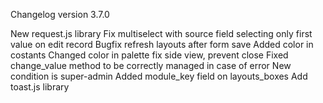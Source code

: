Changelog version 3.7.0
 
New request.js library
Fix multiselect with source field selecting only first value on edit record
Bugfix refresh layouts after form save
Added color in costants
Changed color in palette
fix side view, prevent close
Fixed change_value method to be correctly managed in case of error
New condition is super-admin
Added module_key field on layouts_boxes
Add toast.js library
